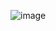 ![image](https://user-images.githubusercontent.com/73166804/110793859-28ff9880-8286-11eb-8355-2ef61748c5d9.png)


